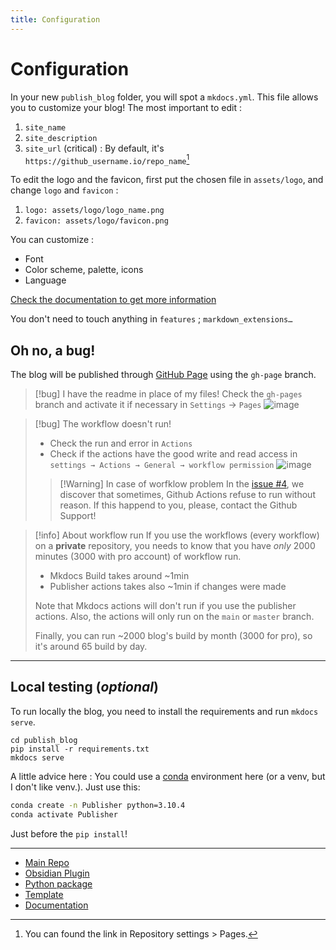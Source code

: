 ```yaml
---
title: Configuration
---
```


# Configuration

In your new `publish_blog` folder, you will spot a `mkdocs.yml`. This file allows you to customize your blog! The most important to edit :
1. `site_name` 
2. `site_description`
3. `site_url` (critical) : By default, it's `https://github_username.io/repo_name`[^1]

To edit the logo and the favicon, first put the chosen file in `assets/logo`, and change `logo` and `favicon` :
1. `logo: assets/logo/logo_name.png`
2. `favicon: assets/logo/favicon.png`

You can customize :
- Font
- Color scheme, palette, icons 
- Language  

[Check the documentation to get more information](https://squidfunk.github.io/mkdocs-material/setup/changing-the-colors/)

You don't need to touch anything in `features` ; `markdown_extensions…`

## Oh no, a bug!

The blog will be published through [GitHub Page](https://pages.github.com/) using the `gh-page` branch. 

> [!bug] I have the readme in place of my files!
> Check the `gh-pages` branch and activate it if necessary in `Settings` → `Pages`
> ![image](https://user-images.githubusercontent.com/30244939/166161220-973cee87-75eb-4b9f-b521-1c67d273def7.png)

> [!bug] The workflow doesn't run!
>  - Check the run and error in `Actions` 
 >  - Check if the actions have the good write and read access in `settings → Actions → General → workflow permission` ![image](https://user-images.githubusercontent.com/30244939/166161294-0f4f70c2-fda5-4465-89b0-d6b1b5e6995d.png)
>> [!Warning] In case of worfklow problem
>> In the [issue #4](https://github.com/obsidianMkdocs/obsidian-github-publisher/issues/4), we discover that sometimes, Github Actions refuse to run without reason. If this happend to you, please, contact the Github Support!

> [!info] About workflow run
> If you use the workflows (every workflow) on a **private** repository, you needs to know that you have *only* 2000 minutes (3000 with pro account) of workflow run. 
> - Mkdocs Build takes around ~1min
> - Publisher actions takes also ~1min if changes were made 
>
> Note that Mkdocs actions will don't run if you use the publisher actions. Also, the actions will only run on the `main` or `master` branch. 
>
> Finally, you can run ~2000 blog's build by month (3000 for pro), so it's around 65 build by day.



---

## Local testing (*optional*)

To run locally the blog, you need to install the requirements and run `mkdocs serve`.
```
cd publish_blog
pip install -r requirements.txt
mkdocs serve
```
A little advice here : You could use a [conda](https://docs.conda.io/en/latest/) environment here (or a venv, but I don't like venv.). Just use this:
```bash
conda create -n Publisher python=3.10.4
conda activate Publisher
```
Just before the `pip install`!


---

- [Main Repo](https://github.com/Mara-Li/obsidian_mkdocs_publisher)
- [Obsidian Plugin](https://github.com/Mara-Li/obsidian-mkdocs-publisher-plugin/)
- [Python package](https://github.com/Mara-Li/obsidian-mkdocs-publisher-python)
- [Template](https://github.com/Mara-Li/obsidian-mkdocs-publisher-template)
- [Documentation](https://mara-li.github.io/obsidian_mkdocs_publisher_docs/)

[^1]: You can found the link in Repository settings > Pages. 
